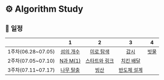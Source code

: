 # ⚙️ Algorithm Study

## 📆 일정

| |1|2|3|4|
|:-:|:-:|:-:|:-:|:-:|
|1주차(06.28~07.05)|[섬의 개수](https://www.acmicpc.net/problem/4963)|[미로 탐색](https://www.acmicpc.net/problem/2178)|[감시](https://www.acmicpc.net/problem/15683)|[빗물](https://www.acmicpc.net/problem/14719)|
|2주차(07.05~07.10)|[N과 M(1)](https://www.acmicpc.net/problem/15649)|[스타트와 링크](https://www.acmicpc.net/problem/14889)|[치킨 배달](https://www.acmicpc.net/problem/15686)|
|3주차(07.11~07.17)|[나무 탈출](https://www.acmicpc.net/problem/15900)|[빙산](https://www.acmicpc.net/problem/2573)|[반도체 설계](https://www.acmicpc.net/problem/2352)|
